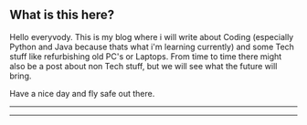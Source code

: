 ## What is this here?

Hello everyvody. This is my blog where i will write about Coding (especially Python and Java because thats what i'm learning currently) and some Tech stuff like refurbishing old PC's or Laptops. From time to time there might also be a post about non Tech stuff, but we will see what the future will bring.

Have a nice day and fly safe out there.

----
****